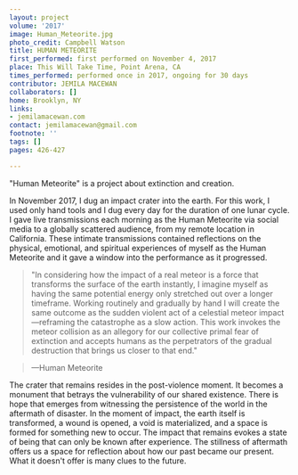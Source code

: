 ```yaml
---
layout: project
volume: '2017'
image: Human_Meteorite.jpg
photo_credit: Campbell Watson
title: HUMAN METEORITE
first_performed: first performed on November 4, 2017
place: This Will Take Time, Point Arena, CA
times_performed: performed once in 2017, ongoing for 30 days
contributor: JEMILA MACEWAN
collaborators: []
home: Brooklyn, NY
links:
- jemilamacewan.com
contact: jemilamacewan@gmail.com
footnote: ''
tags: []
pages: 426-427

---
```


"Human Meteorite" is a project about extinction and creation.

In November 2017, I dug an impact crater into the earth. For this work, I used only hand tools and I dug every day for the duration of one lunar cycle. I gave live transmissions each morning as the Human Meteorite via social media to a globally scattered audience, from my remote location in California. These intimate transmissions contained reflections on the physical, emotional, and spiritual experiences of myself as the Human Meteorite and it gave a window into the performance as it progressed.

> "In considering how the impact of a real meteor is a force that transforms the surface of the earth instantly, I imagine myself as having the same potential energy only stretched out over a longer timeframe. Working routinely and gradually by hand I will create the same outcome as the sudden violent act of a celestial meteor impact—reframing the catastrophe as a slow action. This work invokes the meteor collision as an allegory for our collective primal fear of extinction and accepts humans as the perpetrators of the gradual destruction that brings us closer to that end." 

> —Human Meteorite

The crater that remains resides in the post-violence moment. It becomes a monument that betrays the vulnerability of our shared existence. There is hope that emerges from witnessing the persistence of the world in the aftermath of disaster. In the moment of impact, the earth itself is transformed, a wound is opened, a void is materialized, and a space is formed for something new to occur. The impact that remains evokes a state of being that can only be known after experience. The stillness of aftermath offers us a space for reflection about how our past became our present. What it doesn't offer is many clues to the future.
